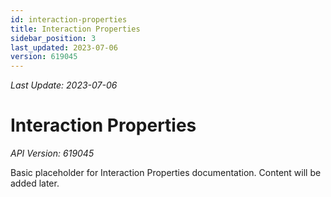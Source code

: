 ```yaml
---
id: interaction-properties
title: Interaction Properties
sidebar_position: 3
last_updated: 2023-07-06
version: 619045
---
```

*Last Update: 2023-07-06*
# Interaction Properties

*API Version: 619045*

Basic placeholder for Interaction Properties documentation. Content will be added later. 
